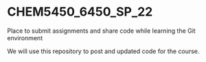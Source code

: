 # CHEM5450_6450_SP_22
Place to submit assignments and share code while learning the Git environment

We will use this repository to post and updated code for the course.
